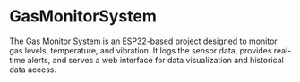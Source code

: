 # GasMonitorSystem
 The Gas Monitor System is an ESP32-based project designed to monitor gas levels, temperature, and vibration. It logs the sensor data, provides real-time alerts, and serves a web interface for data visualization and historical data access.
